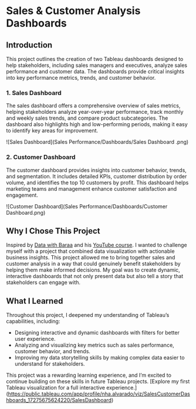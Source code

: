 # Sales & Customer Analysis Dashboards

## Introduction

This project outlines the creation of two Tableau dashboards designed to help stakeholders, including sales managers and executives, analyze sales performance and customer data. The dashboards provide critical insights into key performance metrics, trends, and customer behavior.

### 1. Sales Dashboard

The sales dashboard offers a comprehensive overview of sales metrics, helping stakeholders analyze year-over-year performance, track monthly and weekly sales trends, and compare product subcategories. The dashboard also highlights high and low-performing periods, making it easy to identify key areas for improvement.

![Sales Dashboard](Sales Performance/Dashboards/Sales Dashboard .png)

### 2. Customer Dashboard

The customer dashboard provides insights into customer behavior, trends, and segmentation. It includes detailed KPIs, customer distribution by order volume, and identifies the top 10 customers by profit. This dashboard helps marketing teams and management enhance customer satisfaction and engagement.

![Customer Dashboard](Sales Performance/Dashboards/Customer Dashboard.png)

## Why I Chose This Project

Inspired by [Data with Baraa](https://www.datawithbaraa.com/tableau/tableau-project-sales-performance/) and his [YouTube course](https://www.youtube.com/watch?v=K3pXnbniUcM). I wanted to challenge myself with a project that combined data visualization with actionable business insights. This project allowed me to bring together sales and customer analysis in a way that could genuinely benefit stakeholders by helping them make informed decisions. My goal was to create dynamic, interactive dashboards that not only present data but also tell a story that stakeholders can engage with.

## What I Learned

Throughout this project, I deepened my understanding of Tableau’s capabilities, including:

- Designing interactive and dynamic dashboards with filters for better user experience.
- Analyzing and visualizing key metrics such as sales performance, customer behavior, and trends.
- Improving my data storytelling skills by making complex data easier to understand for stakeholders.

This project was a rewarding learning experience, and I’m excited to continue building on these skills in future Tableau projects.
[Explore my first Tableau visualization for a full interactive experience.] (https://public.tableau.com/app/profile/nha.alvarado/viz/SalesCustomerDashboards_17275675624220/SalesDashboard)
